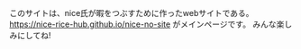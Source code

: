 このサイトは、nice氏が暇をつぶすために作ったwebサイトである。
https://nice-rice-hub.github.io/nice-no-site
がメインページです。
みんな楽しみにしてね!
